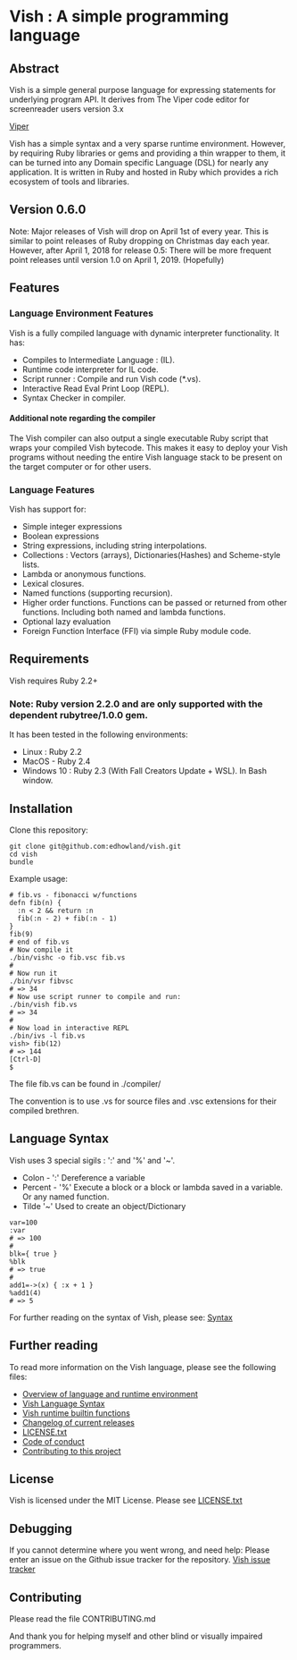 # Vish : A simple programming language

## Abstract

Vish is a simple general purpose language for expressing  statements for underlying
program API. It derives from  The Viper code editor for screenreader users version 3.x

[Viper](https://github.com/edhowland/viper)


Vish has a simple syntax and a very sparse runtime environment.
However, by requiring Ruby libraries or gems and providing a thin wrapper
to them, it can be turned into any Domain specific Language (DSL) for nearly any
application. It is written in Ruby and hosted in Ruby which provides a rich
ecosystem of tools and libraries.


## Version 0.6.0

Note: Major releases of Vish will drop on April 1st of every year. This is
similar to point releases of Ruby dropping on Christmas day each year.
However, after April 1, 2018 for release 0.5: There will be more frequent
point releases until version 1.0 on April 1, 2019. (Hopefully)

## Features

### Language Environment Features

Vish is a fully compiled language with dynamic interpreter functionality.
It has:

- Compiles to Intermediate Language : (IL).
- Runtime code interpreter for IL code.
- Script runner : Compile and run Vish code (*.vs).
- Interactive Read Eval Print Loop (REPL).
- Syntax Checker in compiler.

#### Additional note regarding the compiler

The Vish compiler can also output a single executable Ruby script that wraps your
compiled Vish bytecode. This makes it easy to deploy your Vish programs
without needing the entire Vish language stack to be present on the target
computer or for other users.

### Language Features

Vish has support for:

- Simple integer expressions
- Boolean expressions
- String expressions, including string interpolations.
- Collections : Vectors (arrays), Dictionaries(Hashes) and Scheme-style lists.
- Lambda or anonymous functions.
- Lexical closures.
- Named functions (supporting recursion).
- Higher order functions. Functions can be passed or returned from other functions. Including both named and lambda functions.
- Optional lazy evaluation
- Foreign Function Interface (FFI) via simple Ruby module code.

## Requirements

Vish requires Ruby 2.2+

### Note: Ruby version 2.2.0 and are only supported with the dependent rubytree/1.0.0 gem.

It has been tested in the following environments:

- Linux : Ruby 2.2
- MacOS - Ruby 2.4
- Windows 10 : Ruby 2.3 (With Fall Creators Update + WSL). In Bash window.

## Installation

Clone this repository:

```
git clone git@github.com:edhowland/vish.git
cd vish
bundle
```

Example usage:

```
# fib.vs - fibonacci w/functions
defn fib(n) { 
  :n < 2 && return :n
  fib(:n - 2) + fib(:n - 1)
}
fib(9)
# end of fib.vs
# Now compile it
./bin/vishc -o fib.vsc fib.vs
#
# Now run it
./bin/vsr fibvsc
# => 34
# Now use script runner to compile and run:
./bin/vish fib.vs
# => 34
#
# Now load in interactive REPL
./bin/ivs -l fib.vs
vish> fib(12)
# => 144
[Ctrl-D]
$
```


The file fib.vs can be found in ./compiler/

The convention is to use .vs for source files and .vsc extensions for their
compiled brethren.

## Language Syntax

Vish uses 3 special sigils : ':' and '%' and '~'.

- Colon - ':'  Dereference a variable
- Percent - '%' Execute a block or a block or lambda saved in a variable. Or any named function.
- Tilde '~' Used to create an object/Dictionary

```
var=100
:var
# => 100
#
blk={ true }
%blk
# => true
#
add1=->(x) { :x + 1 }
%add1(4)
# => 5
```

For further reading on the syntax of Vish, please see:
[Syntax](Syntax.md)

## Further reading

To read more information on the Vish language, please see the following files:

- [Overview of language and runtime environment](Overview.md)
- [Vish Language Syntax](Syntax.md)
- [Vish runtime builtin functions](Builtins.md)
- [Changelog of current releases](CHANGELOG.md)
- [LICENSE.txt](LICENSE.txt)
- [Code of conduct](CODE_OF_CONDUCT.md)
- [Contributing to this project](CONTRIBUTING.md)

## License

Vish is licensed under the MIT License. Please see [LICENSE.txt](LICENSE.txt)

## Debugging

If you cannot determine where you went wrong, and need help: Please
enter an issue on the Github issue tracker for the repository.
[Vish issue tracker](https://github.com/edhowland/vish/issues)

## Contributing

Please read the file 
CONTRIBUTING.md

And thank you for helping myself and other blind or visually impaired programmers.
